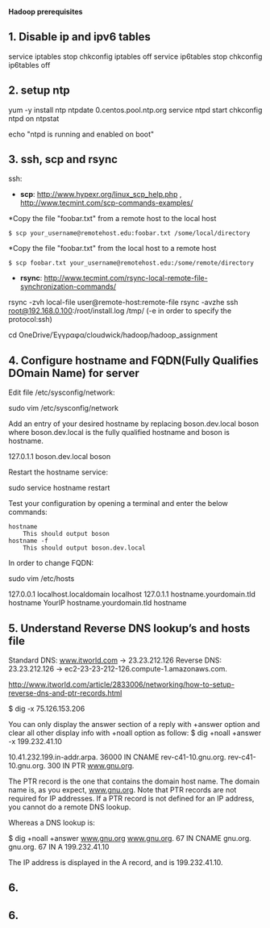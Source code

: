**Hadoop prerequisites**


## 1. Disable ip and ipv6 tables

service iptables stop
chkconfig iptables off
service ip6tables stop
chkconfig ip6tables off


## 2. setup ntp

yum -y install ntp
ntpdate 0.centos.pool.ntp.org
service ntpd start
chkconfig ntpd on
ntpstat

echo "ntpd is running and enabled on boot" 


## 3. ssh, scp and rsync 

ssh:


* **scp**:
http://www.hypexr.org/linux_scp_help.php , http://www.tecmint.com/scp-commands-examples/

*Copy the file "foobar.txt" from a remote host to the local host

    $ scp your_username@remotehost.edu:foobar.txt /some/local/directory 

*Copy the file "foobar.txt" from the local host to a remote host

    $ scp foobar.txt your_username@remotehost.edu:/some/remote/directory 
	

* **rsync**:
	http://www.tecmint.com/rsync-local-remote-file-synchronization-commands/
	
rsync -zvh local-file user@remote-host:remote-file
rsync -avzhe ssh root@192.168.0.100:/root/install.log /tmp/  (-e in order to specify the protocol:ssh)


cd OneDrive/Έγγραφα/cloudwick/hadoop/hadoop_assignment





##  4. Configure hostname and FQDN(Fully Qualifies DOmain Name) for server

Edit file /etc/sysconfig/network:

sudo vim /etc/sysconfig/network

Add an entry of your desired hostname by replacing boson.dev.local boson where boson.dev.local is the fully qualified hostname and boson is hostname.

127.0.1.1       boson.dev.local boson

Restart the hostname service:

sudo service hostname restart

Test your configuration by opening a terminal and enter the below commands:

    hostname
        This should output boson
    hostname -f
        This should output boson.dev.local
	
	
	
In order to change FQDN:
	
sudo vim /etc/hosts

127.0.0.1   localhost.localdomain   localhost
127.0.1.1   hostname.yourdomain.tld hostname
YourIP      hostname.yourdomain.tld hostname



## 5. Understand Reverse DNS lookup’s and hosts file

Standard DNS: www.itworld.com -> 23.23.212.126 Reverse DNS: 23.23.212.126 -> ec2-23-23-212-126.compute-1.amazonaws.com. 

http://www.itworld.com/article/2833006/networking/how-to-setup-reverse-dns-and-ptr-records.html

$ dig -x 75.126.153.206

You can only display the answer section of a reply with +answer option and clear all other display info with +noall option as follow:
 $ dig +noall +answer -x 199.232.41.10
 
10.41.232.199.in-addr.arpa. 36000 IN    CNAME   rev-c41-10.gnu.org.
rev-c41-10.gnu.org.       300     IN      PTR     www.gnu.org.

The PTR record is the one that contains the domain host name. The domain name is, as you expect, www.gnu.org.
Note that PTR records are not required for IP addresses. If a PTR record is not defined for an IP address, you cannot do a remote DNS lookup. 

Whereas a DNS lookup is:

 $ dig +noall +answer www.gnu.org
www.gnu.org.            67      IN      CNAME   gnu.org.
gnu.org.                67      IN      A       199.232.41.10

The IP address is displayed in the A record, and is 199.232.41.10.

## 6. 

## 6. 
		
		
		
